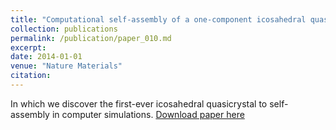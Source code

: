 ```yaml
---
title: "Computational self-assembly of a one-component icosahedral quasicrystal"
collection: publications
permalink: /publication/paper_010.md
excerpt:
date: 2014-01-01
venue: "Nature Materials"
citation:
---
```

In which we discover the first-ever icosahedral quasicrystal to
self-assembly in computer simulations.
[Download paper here](http://pfdamasceno.github.io/files/2014_Engel.pdf)
